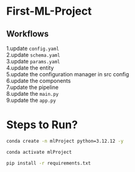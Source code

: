 # First-ML-Project

## Workflows
1.update `config.yaml`  
2.update `schema.yaml`  
3.update `params.yaml`  
4.update the entity  
5.update the configuration manager in src config  
6.update the components  
7.update the pipeline  
8.update the `main.py`  
9.update the `app.py`

# Steps to Run?

```bash
conda create -n mlProject python=3.12.12 -y
```
```bash
conda activate mlProject
```
```bash
pip install -r requirements.txt
```